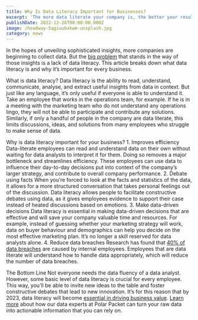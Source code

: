 ```yaml
---
title: Why Is Data Literacy Important for Businesses?
excerpt: 'The more data literate your company is, the better your results will be.'
publishDate: 2022-12-26T00:00:00.000Z
image: /headway-5qgiuubxkwm-unsplash.jpg
category: news
---
```


In the hopes of unveiling sophisticated insights, more companies are beginning to collect data.
But the [big problem](https://www.gartner.com/smarterwithgartner/a-data-and-analytics-leaders-guide-to-data-literacy) that stands in the way of those insights is a lack of data literacy.
This article breaks down what data literacy is and why it’s important for every business.

What is data literacy?
Data literacy is the ability to read, understand, communicate, analyse, and extract useful insights from data in context. But just like any language, it’s only useful if everyone is able to understand it.
Take an employee that works in the operations team, for example. If he is in a meeting with the marketing team who do not understand any operations lingo, they will not be able to participate and contribute any solutions.
Similarly, if only a handful of people in the company are data literate, this limits discussions, ideas, and solutions from many employees who struggle to make sense of data.

Why is data literacy important for your business?
1\. Improves efficiency
Data-literate employees can read and understand data on their own without waiting for data analysts to interpret it for them. Doing so removes a major bottleneck and streamlines efficiency.
These employees can use data to influence their day-to-day decisions put into context of the company’s larger strategy, and contribute to overall company performance.
2\. Debate using facts
When you’re forced to look at the facts and statistics of the data, it allows for a more structured conversation that takes personal feelings out of the discussion.
Data literacy allows people to facilitate constructive debates using data, as it gives employees evidence to support their case instead of heated discussions based on emotions.
3\. Make data-driven decisions
Data literacy is essential in making data-driven decisions that are effective and will save your company valuable time and resources.
For example, instead of guessing whether your marketing strategy will work, data on buyer behaviour and demographics can help you decide on the most effective marketing plan. It’s no longer a skill reserved for data analysts alone.
4\. Reduce data breaches
Research has found that [40% of data breaches](https://www.zdnet.com/article/the-top-five-internal-security-threats/) are caused by internal employees.
Employees that are data literate will understand how to handle data appropriately, which will reduce the number of data breaches.

The Bottom Line
Not everyone needs the data fluency of a data analyst. However, some basic level of data literacy is crucial for every employee.
This way, you’ll be able to invite new ideas to the table and foster constructive debates that lead to new innovation. It’s for this reason that by 2023, data literacy will become [essential in driving business value](https://www.gartner.com/smarterwithgartner/a-data-and-analytics-leaders-guide-to-data-literacy).
[Learn more](https://polarpacket.com/) about how our data experts at Polar Packet can turn your raw data into actionable information that you can rely on.
